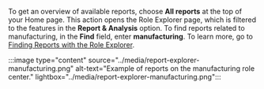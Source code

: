 To get an overview of available reports, choose **All reports** at the top of your Home page. This action opens the Role Explorer page, which is filtered to the features in the **Report & Analysis** option. To find reports related to manufacturing, in the **Find** field, enter **manufacturing**. To learn more, go to [Finding Reports with the Role Explorer](../ui-role-explorer.md).

:::image type="content" source="../media/report-explorer-manufacturing.png" alt-text="Example of reports on the manufacturing role center." lightbox="../media/report-explorer-manufacturing.png":::

<!-- Built-in reports come in two flavors:

- Designed for print (pdf).
- Designed for analysis in Excel. -->
